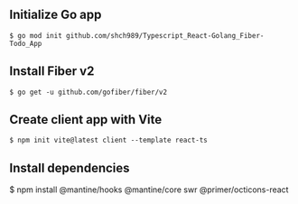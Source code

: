 ## Initialize Go app
```
$ go mod init github.com/shch989/Typescript_React-Golang_Fiber-Todo_App
```
## Install Fiber v2
```
$ go get -u github.com/gofiber/fiber/v2
```
## Create client app with Vite
```
$ npm init vite@latest client --template react-ts
```
## Install dependencies
$ npm install @mantine/hooks @mantine/core swr @primer/octicons-react